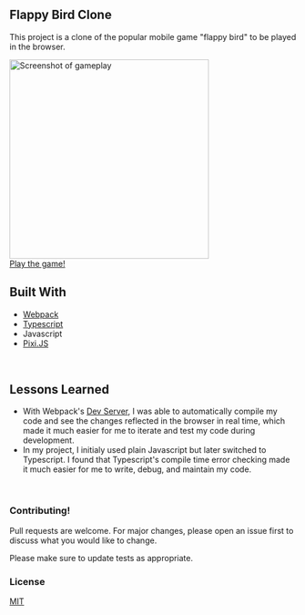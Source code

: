 

## Flappy Bird Clone

This project is a clone of the popular mobile game "flappy bird" to be played in the browser.


<a href="https://gabekole.github.io/FlappyBird">
  <img src="https://user-images.githubusercontent.com/72774655/206951228-31260c15-bccd-448f-b78f-2bed730e11e9.png" alt="Screenshot of gameplay" width="350"/>
  <br>
  Play the game!
</a>

## Built With

- [Webpack](https://github.com/webpack)
- [Typescript](https://github.com/microsoft/TypeScript)
- Javascript
- [Pixi.JS](https://github.com/pixijs)

<br>

## Lessons Learned

- With Webpack's [Dev Server](https://webpack.js.org/configuration/dev-server/), I was able to automatically compile my code and see the changes reflected in the browser in real time, which made it much easier for me to iterate and test my code during development. 
- In my project, I initialy used plain Javascript but later switched to Typescript. I found that Typescript's compile time error checking made it much easier for me to write, debug, and maintain my code.

<br>

### Contributing!

Pull requests are welcome. For major changes, please open an issue first
to discuss what you would like to change.

Please make sure to update tests as appropriate.

### License

[MIT](https://choosealicense.com/licenses/mit/)
